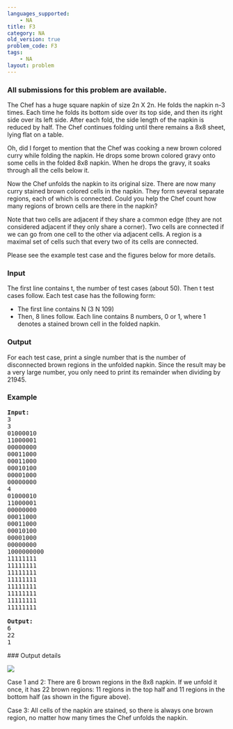 ```yaml
---
languages_supported:
    - NA
title: F3
category: NA
old_version: true
problem_code: F3
tags:
    - NA
layout: problem
---
```

###  All submissions for this problem are available. 

The Chef has a huge square napkin of size 2n X 2n. He folds the napkin n-3 times. Each time he folds its bottom side over its top side, and then its right side over its left side. After each fold, the side length of the napkin is reduced by half. The Chef continues folding until there remains a 8x8 sheet, lying flat on a table.

Oh, did I forget to mention that the Chef was cooking a new brown colored curry while folding the napkin. He drops some brown colored gravy onto some cells in the folded 8x8 napkin. When he drops the gravy, it soaks through all the cells below it.

Now the Chef unfolds the napkin to its original size. There are now many curry stained brown colored cells in the napkin. They form several separate regions, each of which is connected. Could you help the Chef count how many regions of brown cells are there in the napkin?

Note that two cells are adjacent if they share a common edge (they are not considered adjacent if they only share a corner). Two cells are connected if we can go from one cell to the other via adjacent cells. A region is a maximal set of cells such that every two of its cells are connected.

Please see the example test case and the figures below for more details.

### Input

The first line contains t, the number of test cases (about 50). Then t test cases follow. Each test case has the following form:

- The first line contains N (3 N 109)
- Then, 8 lines follow. Each line contains 8 numbers, 0 or 1, where 1 denotes a stained brown cell in the folded napkin.

### Output

For each test case, print a single number that is the number of disconnected brown regions in the unfolded napkin. Since the result may be a very large number, you only need to print its remainder when dividing by 21945.

### Example

<pre><strong>Input:</strong>
3
3
01000010
11000001
00000000
00011000
00011000
00010100
00001000
00000000
4
01000010
11000001
00000000
00011000
00011000
00010100
00001000
00000000
1000000000
11111111
11111111
11111111
11111111
11111111
11111111
11111111
11111111

<strong>Output:</strong>
6
22
1
</pre>### Output details

![](../../../content/paulmcvn:paper.png)

Case 1 and 2: There are 6 brown regions in the 8x8 napkin. If we unfold it once, it has 22 brown regions: 11 regions in the top half and 11 regions in the bottom half (as shown in the figure above).

Case 3: All cells of the napkin are stained, so there is always one brown region, no matter how many times the Chef unfolds the napkin.
